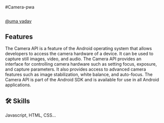 
#Camera-pwa



## 

[@uma yadav](https://umagopinathyadav.github.io/PwA-Camera)


## Features


The Camera API is a feature of the Android operating system that allows developers to access the camera hardware of a device. It can be used to capture still images, video, and audio. The Camera API provides an interface for controlling camera hardware such as setting focus, exposure, and capture parameters. It also provides access to advanced camera features such as image stabilization, white balance, and auto-focus. The Camera API is part of the Android SDK and is available for use in all Android applications.
## 🛠 Skills
Javascript, HTML, CSS...

